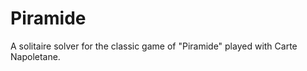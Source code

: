 Piramide
========

A solitaire solver for the classic game of "Piramide" played with Carte Napoletane.
